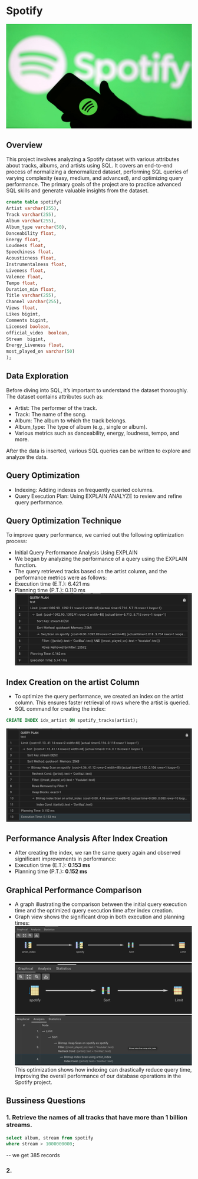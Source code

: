 # Spotify
![Spotify_Logo](https://github.com/divyakandi/Spotify/blob/main/spotify_logo.jpg)
## Overview
This project involves analyzing a Spotify dataset with various attributes about tracks, albums, and artists using SQL. It covers an end-to-end process of normalizing a denormalized dataset, performing SQL queries of varying complexity (easy, medium, and advanced), and optimizing query performance. The primary goals of the project are to practice advanced SQL skills and generate valuable insights from the dataset.
```sql
create table spotify(
Artist varchar(255),
Track varchar(255),
Album varchar(255),
Album_type varchar(50),
Danceability float,
Energy float,
Loudness float,
Speechiness float,
Acousticness float,
Instrumentalness float,
Liveness float,
Valence float,
Tempo float,
Duration_min float,
Title varchar(255),
Channel varchar(255),
Views float,
Likes bigint,
Comments bigint,
Licensed boolean,
official_video	boolean,
Stream	bigint,
Energy_Liveness float,
most_played_on varchar(50)
);
```

## Data Exploration
Before diving into SQL, it’s important to understand the dataset thoroughly. The dataset contains attributes such as:
- Artist: The performer of the track.
- Track: The name of the song.
- Album: The album to which the track belongs.
- Album_type: The type of album (e.g., single or album).
- Various metrics such as danceability, energy, loudness, tempo, and more.

After the data is inserted, various SQL queries can be written to explore and analyze the data.

## Query Optimization
- Indexing: Adding indexes on frequently queried columns.
- Query Execution Plan: Using EXPLAIN ANALYZE to review and refine query performance.
## Query Optimization Technique
To improve query performance, we carried out the following optimization process:
- Initial Query Performance Analysis Using EXPLAIN
- We began by analyzing the performance of a query using the EXPLAIN function.
- The query retrieved tracks based on the artist column, and the performance metrics were as follows:
- Execution time (E.T.): 6.421 ms
- Planning time (P.T.): 0.110 ms
![EXPLAIN Before Index](https://github.com/divyakandi/Spotify/blob/main/spotify_explain_before_index.png)

## Index Creation on the artist Column
- To optimize the query performance, we created an index on the artist column. This ensures faster retrieval of rows where the artist is queried.
- SQL command for creating the index:

```sql
CREATE INDEX idx_artist ON spotify_tracks(artist);
```
![EXPLAIN After Index](https://github.com/divyakandi/Spotify/blob/main/spotify_explain_after_index.png)

## Performance Analysis After Index Creation
- After creating the index, we ran the same query again and observed significant improvements in performance:
- Execution time (E.T.): **0.153 ms**
- Planning time (P.T.): **0.152 ms**
## Graphical Performance Comparison
- A graph illustrating the comparison between the initial query execution time and the optimized query execution time after index creation.
- Graph view shows the significant drop in both execution and planning times:
  ![Performance Graph](https://github.com/divyakandi/Spotify/blob/main/spotify_graphical%20view%201.png)
  ![Performance Graph](https://github.com/divyakandi/Spotify/blob/main/spotify_graphical%20view%202.png)
  ![Performance Graph](https://github.com/divyakandi/Spotify/blob/main/spotify_graphical%20view%203.png)
This optimization shows how indexing can drastically reduce query time, improving the overall performance of our database operations in the Spotify project.

## Bussiness Questions
### 1. Retrieve the names of all tracks that have more than 1 billion streams.
```sql
select album, stream from spotify
where stream > 1000000000;
```
-- we get 385 records
### 2.
